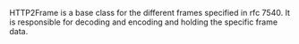 HTTP2Frame is a base class for the different frames specified in rfc 7540. It is responsible for decoding and encoding and holding the specific frame data.